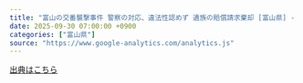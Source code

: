 ```yaml
---
title: "富山の交番襲撃事件 警察の対応、違法性認めず 遺族の賠償請求棄却 [富山県] - 朝日新聞"
date: 2025-09-30 07:00:00 +0900
categories: ["富山県"]
source: "https://www.google-analytics.com/analytics.js"
---
```


[出典はこちら](https://www.google-analytics.com/analytics.js)
